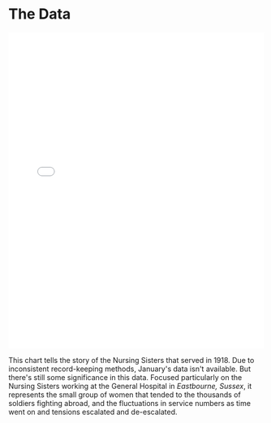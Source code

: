 # The Data
<iframe title="Working Nursing Sisters" aria-label="Line Chart" id="datawrapper-chart-ugP5p" src="//datawrapper.dwcdn.net/ugP5p/2/" scrolling="no" frameborder="0" style="width: 0; min-width: 100% !important; border: none;" height="625"></iframe><script type="text/javascript">!function(){"use strict";window.addEventListener("message",function(a){if(void 0!==a.data["datawrapper-height"])for(var e in a.data["datawrapper-height"]){var t=document.getElementById("datawrapper-chart-"+e)||document.querySelector("iframe[src*='"+e+"']");t&&(t.style.height=a.data["datawrapper-height"][e]+"px")}})}();</script>

This chart tells the story of the Nursing Sisters that served in 1918. Due to inconsistent record-keeping methods, January's data isn't available. But there's still some significance in this data. Focused particularly on the Nursing Sisters working at the General Hospital in *Eastbourne, Sussex*, it represents the small group of women that tended to the thousands of soldiers fighting abroad, and the fluctuations in service numbers as time went on and tensions escalated and de-escalated. 
